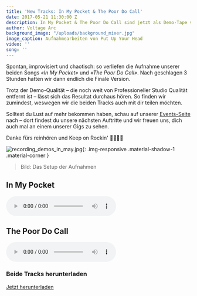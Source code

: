```yaml
---
title: 'New Tracks: In My Pocket & The Poor Do Call'
date: 2017-05-21 11:30:00 Z
description: In My Pocket & The Poor Do Call sind jetzt als Demo-Tape verfügbar
author: Voltage Arc
background_image: "/uploads/background_mixer.jpg"
image_caption: Aufnahmearbeiten von Put Up Your Head
video: ''
song: ''
---
```


Spontan, improvisiert und chaotisch: so verliefen die Aufnahme unserer beiden Songs _«In My Pocket»_ und _«The Poor Do Call»_. Nach geschlagen 3 Stunden hatten wir dann endlich die Finale Version.

Trotz der Demo-Qualität – die noch weit von Professioneller Studio Qualität entfernt ist – lässt sich das Resultat durchaus hören. So finden wir zumindest, weswegen wir die beiden Tracks auch mit dir teilen möchten.

Solltest du Lust auf mehr bekommen haben, schau auf unserer [Events-Seite](http://events.voltagearc.com) nach – dort findest du unsere nächsten Auftritte und wir freuen uns, dich auch mal an einem unserer Gigs zu sehen.

Danke fürs reinhören und Keep on Rockin' 🤘🏻🤘🏻

![recording_demos_in_may.jpg](/uploads/recording_demos_in_may.jpg){: .img-responsive .material-shadow-1 .material-corner }

> Bild: Das Setup der Aufnahmen


## In My Pocket
<audio controls>
  <source src="/uploads/In_My_Pocket.mp3" type="audio/mpeg">
</audio>

## The Poor Do Call
<audio controls>
  <source src="/uploads/The_Poor_Do_Call.mp3" type="audio/mpeg">
</audio>

### Beide Tracks herunterladen
<a href="/uploads/Demos.zip" class="btn btn-default material-ease" download>Jetzt herunterladen</a>